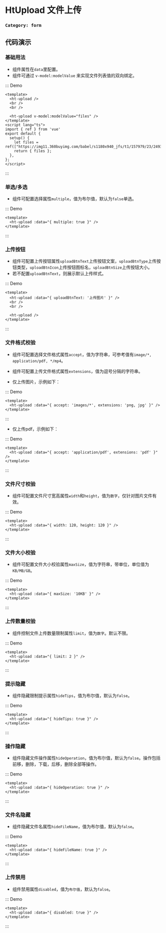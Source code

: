 # HtUpload 文件上传

### `Category: form`


## 代码演示


### 基础用法

- 组件属性在`data`里配置。
- 组件可通过 `v-model:modelValue` 来实现文件列表值的双向绑定。

::: Demo
```vue demo
<template>
  <ht-upload />
  <br />
  <br />

  <ht-upload v-model:modelValue="files" />
</template>
<script lang="ts">
import { ref } from 'vue'
export default {
  setup() {
    let files = ref(["https://img11.360buyimg.com/babel/s1180x940_jfs/t1/157979/23/24933/170822/61d81108E1cd6a5c7/9baaa560e1d5a871.jpg.webp"])
    return { files };
  },
};
</script>
```
:::

### 单选/多选

- 组件可配置选择属性`multiple`，值为布尔值，默认为`false`单选。

::: Demo
```vue demo
<template>
  <ht-upload :data="{ multiple: true }" />
</template>
```
:::

### 上传按钮

- 组件可配置上传按钮属性`uploadBtnText`上传按钮文案，`uploadBtnType`上传按钮类型，`uploadBtnIcon`上传按钮图标名，`uploadBtnSize`上传按钮大小。
- 若不配置`uploadBtnText`，则展示默认上传样式。



::: Demo
```vue demo
<template>
  <ht-upload :data="{ uploadBtnText: '上传图片' }" />
  <br />
  <br />

  <ht-upload />
</template>
```
:::

### 文件格式校验

- 组件可配置选择文件格式属性`accept`，值为字符串，可参考值有`image/*, application/pdf, */mp4`。
- 组件可配置上传文件格式属性`extensions`，值为逗号分隔的字符串。


- 仅上传图片，示例如下：


::: Demo
```vue demo
<template>
  <ht-upload :data="{ accept: 'images/*', extensions: 'png, jpg' }" />
</template>
```
:::



- 仅上传pdf，示例如下：


::: Demo
```vue demo
<template>
  <ht-upload :data="{ accept: 'application/pdf', extensions: 'pdf' }" />
</template>
```
:::


### 文件尺寸校验

- 组件可配置文件尺寸宽高属性`width`和`height`，值为`数字`，仅针对图片文件有效。



::: Demo
```vue demo
<template>
  <ht-upload :data="{ width: 120, height: 120 }" />
</template>
```
:::



### 文件大小校验

- 组件可配置文件大小校验属性`maxSize`，值为字符串，带单位，单位值为`KB/MB/GB`。



::: Demo
```vue demo
<template>
  <ht-upload :data="{ maxSize: '10KB' }" />
</template>
```
:::

### 上传数量校验

- 组件控制文件上传数量限制属性`limit`，值为`数字`。默认不限。



::: Demo
```vue demo
<template>
  <ht-upload :data="{ limit: 2 }" />
</template>
```
:::


### 提示隐藏

- 组件隐藏限制提示属性`hideTips`，值为布尔值，默认为`false`。



::: Demo
```vue demo
<template>
  <ht-upload :data="{ hideTips: true }" />
</template>
```
:::



### 操作隐藏

- 组件隐藏文件操作属性`hideOperation`，值为布尔值，默认为`false`。操作包括前移，删除，下载，后移，删除全部等操作。



::: Demo
```vue demo
<template>
  <ht-upload :data="{ hideOperation: true }" />
</template>
```
:::

### 文件名隐藏

- 组件隐藏文件名属性`hideFileName`，值为布尔值，默认为`false`。

::: Demo
```vue demo
<template>
  <ht-upload :data="{ hideFileName: true }" />
</template>
```
:::


### 上传禁用

- 组件禁用属性`disabled`，值为`布尔值`，默认为`false`。


::: Demo
```vue demo
<template>
  <ht-upload :data="{ disabled: true }" />
</template>
```
:::
